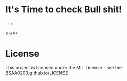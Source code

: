 # It's Time to check Bull shit!
    ㄱㄱ

    ㅌㅂㅎㄴ

# License
This project is licensed under the MIT License - see the [BSAA0203.github.io/LICENSE](LICENSE)
